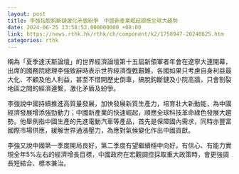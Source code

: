 ```yaml
---
layout: post
title: 李強指脫鈎斷鏈激化矛盾紛爭　中國新產業崛起順應全球大趨勢
date: 2024-06-25 13:58:52.000000000 +08:00
link: https://news.rthk.hk/rthk/ch/component/k2/1758947-20240625.htm
categories: rthk
---
```


稱為「夏季達沃斯論壇」的世界經濟論壇第十五屆新領軍者年會在遼寧大連開幕，出席的國務院總理李強致辭時表示世界經濟復甦艱難，各國如果只考慮自身利益最大化、不顧及他人利益，甚至不惜開歷史倒車，搞脫鈎斷鏈及小院高牆，只會割裂地區之間的經濟連繫，激化矛盾及紛爭。

李強說中國持續推進高質量發展，加快發展新質生產力，培育壯大新動能，為中國經濟發展增添強勁動力；中國新產業的快速崛起，順應全球科技革命綠色發展大趨勢。他舉例指中國生產的先進電動汽車等產品，首先是保障國內需求，同時亦豐富國際市場供應，緩解世界通漲壓力，為應對氣候變化作出中國貢獻。

李強又說中國第一季度開局良好，第二季度有望繼續穩中向好，有信心、有能力實現全年5%左右的經濟增長目標，中國政府在宏觀調控採取重大政策時，會更強調長短結合、標本兼治。
